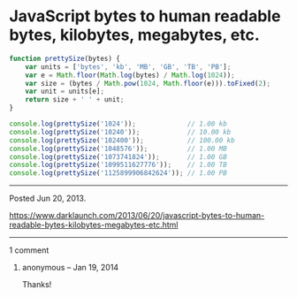 # JavaScript bytes to human readable bytes, kilobytes, megabytes, etc.

```javascript
function prettySize(bytes) {
    var units = ['bytes', 'kb', 'MB', 'GB', 'TB', 'PB'];
    var e = Math.floor(Math.log(bytes) / Math.log(1024));
    var size = (bytes / Math.pow(1024, Math.floor(e))).toFixed(2);
    var unit = units[e];
    return size + ' ' + unit;
}
```

```javascript
console.log(prettySize('1024'));             // 1.00 kb
console.log(prettySize('10240'));            // 10.00 kb
console.log(prettySize('102400'));           // 100.00 kb
console.log(prettySize('1048576'));          // 1.00 MB
console.log(prettySize('1073741824'));       // 1.00 GB
console.log(prettySize('1099511627776'));    // 1.00 TB
console.log(prettySize('1125899906842624')); // 1.00 PB
```

---

Posted Jun 20, 2013.

https://www.darklaunch.com/2013/06/20/javascript-bytes-to-human-readable-bytes-kilobytes-megabytes-etc.html

---

1 comment

<ol><li><div>

anonymous &ndash; Jan 19, 2014<div>

Thanks!

</div></div></li></ol>